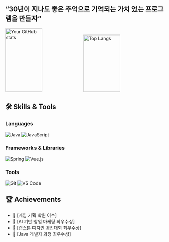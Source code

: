 ##  “30년이 지나도 좋은 추억으로 기억되는 가치 있는 프로그램을 만들자“ 
<p align="left">
  <img src="https://github-readme-stats.vercel.app/api?username=codnjs444&show_icons=true&theme=dark" alt="Your GitHub stats" width="48%" height="200"/>
  <img src="https://github-readme-stats.vercel.app/api/top-langs/?username=codnjs444&layout=compact&theme=dark" alt="Top Langs" width="48%" height="180"/>
</p>

## 🛠 Skills & Tools

### Languages
![Java](https://img.shields.io/badge/Java-ED8B00?style=for-the-badge&logo=java&logoColor=white)
![JavaScript](https://img.shields.io/badge/JavaScript-F7DF1E?style=for-the-badge&logo=javascript&logoColor=black)

### Frameworks & Libraries
![Spring](https://img.shields.io/badge/Spring-6DB33F?style=for-the-badge&logo=spring&logoColor=white)
![Vue.js](https://img.shields.io/badge/Vue.js-35495E?style=for-the-badge&logo=vuedotjs&logoColor=4FC08D)

### Tools
![Git](https://img.shields.io/badge/Git-F05032?style=for-the-badge&logo=git&logoColor=white)
![VS Code](https://img.shields.io/badge/VS_Code-007ACC?style=for-the-badge&logo=visual%20studio%20code&logoColor=white)


## 🏆 Achievements
- 📜 [게임 기획 학원 이수]
- 🥇 [AI 기반 창업 마케팅 최우수상]
- 🥇 [캡스톤 디자인 경진대회 최우수상]
- 🥇 [Java 개발자 과정 최우수상]

